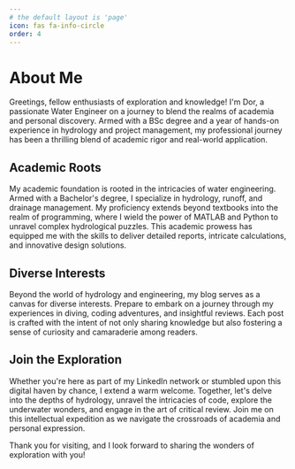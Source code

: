 ```yaml
---
# the default layout is 'page'
icon: fas fa-info-circle
order: 4
---
```



# About Me

Greetings, fellow enthusiasts of exploration and knowledge! I'm Dor, a passionate Water Engineer on a journey to blend the realms of academia and personal discovery. Armed with a BSc degree and a year of hands-on experience in hydrology and project management, my professional journey has been a thrilling blend of academic rigor and real-world application.

## Academic Roots
My academic foundation is rooted in the intricacies of water engineering. Armed with a Bachelor's degree, I specialize in hydrology, runoff, and drainage management. My proficiency extends beyond textbooks into the realm of programming, where I wield the power of MATLAB and Python to unravel complex hydrological puzzles. This academic prowess has equipped me with the skills to deliver detailed reports, intricate calculations, and innovative design solutions.


## Diverse Interests
Beyond the world of hydrology and engineering, my blog serves as a canvas for diverse interests. Prepare to embark on a journey through my experiences in diving, coding adventures, and insightful reviews. Each post is crafted with the intent of not only sharing knowledge but also fostering a sense of curiosity and camaraderie among readers.

## Join the Exploration
Whether you're here as part of my LinkedIn network or stumbled upon this digital haven by chance, I extend a warm welcome. Together, let's delve into the depths of hydrology, unravel the intricacies of code, explore the underwater wonders, and engage in the art of critical review. Join me on this intellectual expedition as we navigate the crossroads of academia and personal expression.

Thank you for visiting, and I look forward to sharing the wonders of exploration with you!


